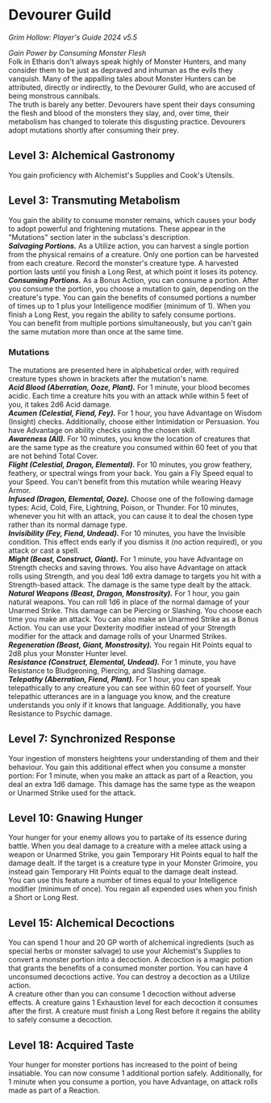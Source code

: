 # Devourer Guild
*Grim Hollow: Player's Guide 2024 v5.5*

*Gain Power by Consuming Monster Flesh*  
Folk in Etharis don't always speak highly of Monster Hunters, and many consider them to be just as depraved and inhuman as the evils they vanquish. Many of the appalling tales about Monster Hunters can be attributed, directly or indirectly, to the Devourer Guild, who are accused of being monstrous cannibals.  
The truth is barely any better. Devourers have spent their days consuming the flesh and blood of the monsters they slay, and, over time, their metabolism has changed to tolerate this disgusting practice. Devourers adopt mutations shortly after consuming their prey.

## Level 3: Alchemical Gastronomy
You gain proficiency with Alchemist's Supplies and Cook's Utensils.

## Level 3: Transmuting Metabolism
You gain the ability to consume monster remains, which causes your body to adopt powerful and frightening mutations. These appear in the "Mutations" section later in the subclass's description.  
***Salvaging Portions.*** As a Utilize action, you can harvest a single portion from the physical remains of a creature. Only one portion can be harvested from each creature. Record the monster's creature type. A harvested portion lasts until you finish a Long Rest, at which point it loses its potency.  
***Consuming Portions.*** As a Bonus Action, you can consume a portion. After you consume the portion, you choose a mutation to gain, depending on the creature's type. You can gain the benefits of consumed portions a number of times up to 1 plus your Intelligence modifier (minimum of 1). When you finish a Long Rest, you regain the ability to safely consume portions.  
You can benefit from multiple portions simultaneously, but you can't gain the same mutation more than once at the same time.

### Mutations
The mutations are presented here in alphabetical order, with required creature types shown in brackets after the mutation's name.  
***Acid Blood (Aberration, Ooze, Plant).*** For 1 minute, your blood becomes acidic. Each time a creature hits you with an attack while within 5 feet of you, it takes 2d6 Acid damage.  
***Acumen (Celestial, Fiend, Fey).*** For 1 hour, you have Advantage on Wisdom (Insight) checks. Additionally, choose either Intimidation or Persuasion. You have Advantage on ability checks using the chosen skill.  
***Awareness (All).*** For 10 minutes, you know the location of creatures that are the same type as the creature you consumed within 60 feet of you that are not behind Total Cover.  
***Flight (Celestial, Dragon, Elemental).*** For 10 minutes, you grow feathery, feathery, or spectral wings from your back. You gain a Fly Speed equal to your Speed. You can't benefit from this mutation while wearing Heavy Armor.  
***Infused (Dragon, Elemental, Ooze).*** Choose one of the following damage types: Acid, Cold, Fire, Lightning, Poison, or Thunder. For 10 minutes, whenever you hit with an attack, you can cause it to deal the chosen type rather than its normal damage type.  
***Invisibility (Fey, Fiend, Undead).*** For 10 minutes, you have the Invisible condition. This effect ends early if you dismiss it (no action required), or you attack or cast a spell.  
***Might (Beast, Construct, Giant).*** For 1 minute, you have Advantage on Strength checks and saving throws. You also have Advantage on attack rolls using Strength, and you deal 1d6 extra damage to targets you hit with a Strength-based attack. The damage is the same type dealt by the attack.  
***Natural Weapons (Beast, Dragon, Monstrosity).*** For 1 hour, you gain natural weapons. You can roll 1d6 in place of the normal damage of your Unarmed Strike. This damage can be Piercing or Slashing. You choose each time you make an attack. You can also make an Unarmed Strike as a Bonus Action. You can use your Dexterity modifier instead of your Strength modifier for the attack and damage rolls of your Unarmed Strikes.  
***Regeneration (Beast, Giant, Monstrosity).*** You regain Hit Points equal to 2d8 plus your Monster Hunter level.  
***Resistance (Construct, Elemental, Undead).*** For 1 minute, you have Resistance to Bludgeoning, Piercing, and Slashing damage.  
***Telepathy (Aberration, Fiend, Plant).*** For 1 hour, you can speak telepathically to any creature you can see within 60 feet of yourself. Your telepathic utterances are in a language you know, and the creature understands you only if it knows that language. Additionally, you have Resistance to Psychic damage.

## Level 7: Synchronized Response
Your ingestion of monsters heightens your understanding of them and their behaviour. You gain this additional effect when you consume a monster portion: For 1 minute, when you make an attack as part of a Reaction, you deal an extra 1d6 damage. This damage has the same type as the weapon or Unarmed Strike used for the attack.

## Level 10: Gnawing Hunger
Your hunger for your enemy allows you to partake of its essence during battle. When you deal damage to a creature with a melee attack using a weapon or Unarmed Strike, you gain Temporary Hit Points equal to half the damage dealt. If the target is a creature type in your Monster Grimoire, you instead gain Temporary Hit Points equal to the damage dealt instead.  
You can use this feature a number of times equal to your Intelligence modifier (minimum of once). You regain all expended uses when you finish a Short or Long Rest.

## Level 15: Alchemical Decoctions
You can spend 1 hour and 20 GP worth of alchemical ingredients (such as special herbs or monster salvage) to use your Alchemist's Supplies to convert a monster portion into a decoction. A decoction is a magic potion that grants the benefits of a consumed monster portion. You can have 4 unconsumed decoctions active. You can destroy a decoction as a Utilize action.  
A creature other than you can consume 1 decoction without adverse effects. A creature gains 1 Exhaustion level for each decoction it consumes after the first. A creature must finish a Long Rest before it regains the ability to safely consume a decoction.

## Level 18: Acquired Taste
Your hunger for monster portions has increased to the point of being insatiable. You can now consume 1 additional portion safely. Additionally, for 1 minute when you consume a portion, you have Advantage, on attack rolls made as part of a Reaction.